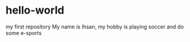 # hello-world
my first repository
My name is Ihsan, my hobby is playing soccer and do some e-sports
